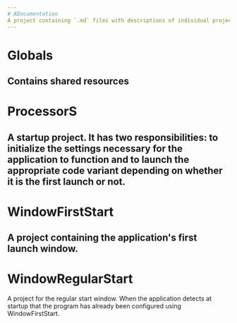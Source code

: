 ```yaml
---
# ADocumentation
A project containing `.md` files with descriptions of individual project sections
---
```

# Globals
Contains shared resources
---
# ProcessorS
A startup project. It has two responsibilities: to initialize the settings necessary for the application to function and to launch the appropriate code variant depending on whether it is the first launch or not.
---
# WindowFirstStart
A project containing the application's first launch window.
---
# WindowRegularStart
A project for the regular start window. When the application detects at startup that the program has already been configured using WindowFirstStart.